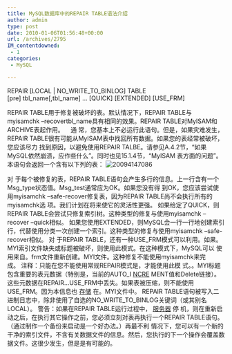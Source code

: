 ```yaml
---
title: MySQL数据库中的REPAIR TABLE语法介绍
author: admin
type: post
date: 2010-01-06T01:56:48+00:00
url: /archives/2795
IM_contentdowned:
 - 1
categories:
 - MySQL

---
```

REPAIR [LOCAL | NO\_WRITE\_TO_BINLOG] TABLE
[pre] tbl\_name[,tbl\_name] … [QUICK] [EXTENDED] [USE_FRM]

REPAIR TABLE用于修复被破坏的表。默认情况下，REPAIR TABLE与 myisamchk –recovertbl_name具有相同的效果。REPAIR TABLE对MyISAM和ARCHIVE表起作用。    通 常，您基本上不必运行此语句。但是，如果灾难发生，REPAIR TABLE很有可能从MyISAM表中找回所有数据。如果您的表经常被破坏，您应该尽力 找到原因，以避免使用REPAIR TALBE。请参见A.4.2节，“如果MySQL依然崩溃，应作些什么”。同时也见15.1.4节，“MyISAM 表方面的问题”。
本语句会返回一个含有以下列的表：
![20094147086](https://blogstatic.haohtml.com//uploads/2023/09/20094147086.jpg)

对 于每个被修复的表，REPAIR TABLE语句会产生多行的信息。上一行含有一个Msg\_type状态值。Msg\_test通常应为OK。如果您没有得 到OK，您应该尝试使用myisamchk –safe-recover修复表，因为REPAIR TABLE尚不会执行所有的myisamchk选 项。我们计划在将来使它的灵活性更强。
如果给定了QUICK，则REPAIR TABLE会尝试只修复索引树。这种类型的修复与使用myisamchk –recover –quick相似。
如果您使用EXTENDED，则MySQL会一行一行地创建索引行，代替使用分类一次创建一个索引。这种类型的修复与使用myisamchk –safe-recover相似。
对 于REPAIR TABLE，还有一种USE\_FRM模式可以利用。如果。MYI索引文件缺失或标题被破坏，则使用此模式。在这种模式下，MySQL可以 使用来自。frm文件重新创建。MYI文件。这种修复不能使用myisamchk来完成。 注释：只能在您不能使用常规REPAIR模式是，才能使用此模 式。。MYI标题包含重要的表元数据（特别是，当前的AUTO\_I [NCRE](http://www.educity.cn/incsearch/search.asp?key=NCRE) MENT值和Delete链接）。这些元数据在REPAIR…USE\_FRM中丢失。如果表被压缩，则不能使用USE\_FRM。因为本信息也 [存储](http://www.educity.cn/incsearch/search.asp?key=%B4%E6%B4%A2) 在。MYI文件中。
REPAIR TABLE语句被写入二进制日志中，除非使用了自选的NO\_WRITE\_TO_BINLOG关键词（或其别名LOCAL）。
警告：如果在REPAIR TABLE运行过程中， [服务器](http://www.educity.cn/incsearch/search.asp?key=%B7%FE%CE%F1%C6%F7) 停 机，则在重新启动之后，在执行其它操作之前，您必须立刻对表再执行一个REPAIR TABLE语句。（通过制作一个备份来启动是一个好办法。）再最不利 情况下，您可以有一个新的干净的索引文件，不含有关数据文件的信息。然后，您执行的下一个操作会覆盖数据文件。这很少发生，但是是有可能的。